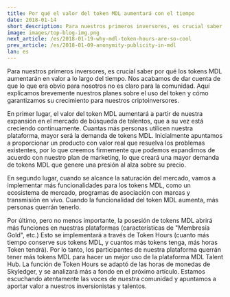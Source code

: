 ```yaml
---
title: Por qué el valor del token MDL aumentará con el tiempo
date: 2018-01-14
short_description: Para nuestros primeros inversores, es crucial saber por qué los tokens MDL aumentarán en valor 
image: images/top-blog-img.png
next_article: /es/2018-01-19-why-mdl-token-hours-are-so-cool
prev_article: /es/2018-01-09-anonymity-publicity-in-mdl
lan: es
---
```


Para nuestros primeros inversores, es crucial saber por qué los tokens MDL aumentarán en valor a lo largo del tiempo. Nos acabamos de dar cuenta de que lo que era obvio para nosotros no es claro para la comunidad. Aquí explicamos brevemente nuestros planes sobre el uso del token y cómo garantizamos su crecimiento para nuestros criptoinversores.

En primer lugar, el valor del token MDL aumentará a partir de nuestra expansión en el mercado de búsqueda de talentos, que a su vez está creciendo continuamente. Cuantas más personas utilicen nuestra plataforma, mayor será la demanda de tokens MDL. Inicialmente apuntamos a proporcionar un producto con valor real que resuelva los problemas existentes, por lo que creemos firmemente que podemos expandirnos de acuerdo con nuestro plan de marketing, lo que creará una mayor demanda de tokens MDL que genere una presión al alza sobre su precio.

En segundo lugar, cuando se alcance la saturación del mercado, vamos a implementar más funcionalidades para los tokens MDL, como un ecosistema de mercado, programas de asociación con marcas y transmisión en vivo. Cuando la funcionalidad del token MDL aumenta, más personas querrán tenerlo.

Por último, pero no menos importante, la posesión de tokens MDL abrirá más funciones en nuestras plataformas (características de "Membresía Gold", etc.) Esto se implementará a través de Token Hours (cuanto más tiempo conserve sus tokens MDL, y cuantos más tokens tenga, más horas Token tendrá). Por lo tanto, los participantes de nuestra plataforma querrán tener más tokens MDL para hacer un mejor uso de la plataforma MDL Talent Hub. La función de Token Hours se adaptó de las horas de monedas de Skyledger, y se analizará más a fondo en el próximo artículo.
Estamos escuchando atentamente las voces de nuestra comunidad y apuntamos a aportar valor a nuestros inversionistas y talentos.
